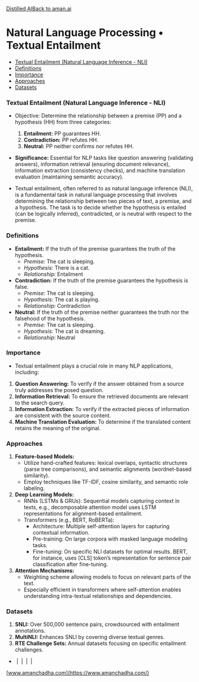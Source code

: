 [Distilled AI](https://aman.ai/primers/ai/)[Back to aman.ai](https://aman.ai/)

# Natural Language Processing • Textual Entailment

- [Textual Entailment (Natural Language Inference - NLI)](https://aman.ai/primers/ai/textual-entailment/#textual-entailment-natural-language-inference---nli)
- [Definitions](https://aman.ai/primers/ai/textual-entailment/#definitions)
- [Importance](https://aman.ai/primers/ai/textual-entailment/#importance)
- [Approaches](https://aman.ai/primers/ai/textual-entailment/#approaches)
- [Datasets](https://aman.ai/primers/ai/textual-entailment/#datasets)

### Textual Entailment (Natural Language Inference - NLI)

- Objective: Determine the relationship between a premise (PP) and a hypothesis (HH) from three categories:
    
    1. **Entailment:** PP guarantees HH.
    2. **Contradiction:** PP refutes HH.
    3. **Neutral:** PP neither confirms nor refutes HH.
- **Significance:** Essential for NLP tasks like question answering (validating answers), information retrieval (ensuring document relevance), information extraction (consistency checks), and machine translation evaluation (maintaining semantic accuracy).
    
- Textual entailment, often referred to as natural language inference (NLI), is a fundamental task in natural language processing that involves determining the relationship between two pieces of text, a premise, and a hypothesis. The task is to decide whether the hypothesis is entailed (can be logically inferred), contradicted, or is neutral with respect to the premise.
    

### Definitions

- **Entailment:** If the truth of the premise guarantees the truth of the hypothesis.
    - _Premise:_ The cat is sleeping.
    - _Hypothesis:_ There is a cat.
    - _Relationship:_ Entailment
- **Contradiction:** If the truth of the premise guarantees the hypothesis is false.
    - _Premise:_ The cat is sleeping.
    - _Hypothesis:_ The cat is playing.
    - _Relationship:_ Contradiction
- **Neutral:** If the truth of the premise neither guarantees the truth nor the falsehood of the hypothesis.
    - _Premise:_ The cat is sleeping.
    - _Hypothesis:_ The cat is dreaming.
    - _Relationship:_ Neutral

### Importance

- Textual entailment plays a crucial role in many NLP applications, including:

1. **Question Answering:** To verify if the answer obtained from a source truly addresses the posed question.
2. **Information Retrieval:** To ensure the retrieved documents are relevant to the search query.
3. **Information Extraction:** To verify if the extracted pieces of information are consistent with the source content.
4. **Machine Translation Evaluation:** To determine if the translated content retains the meaning of the original.

### Approaches

1. **Feature-based Models:**
    - Utilize hand-crafted features: lexical overlaps, syntactic structures (parse tree comparisons), and semantic alignments (wordnet-based similarity).
    - Employ techniques like TF-IDF, cosine similarity, and semantic role labeling.
2. **Deep Learning Models:**
    - RNNs (LSTMs & GRUs): Sequential models capturing context in texts, e.g., decomposable attention model uses LSTM representations for alignment-based entailment.
    - Transformers (e.g., BERT, RoBERTa):
        - Architecture: Multiple self-attention layers for capturing contextual information.
        - Pre-training: On large corpora with masked language modeling tasks.
        - Fine-tuning: On specific NLI datasets for optimal results. BERT, for instance, uses [CLS] token’s representation for sentence pair classification after fine-tuning.
3. **Attention Mechanisms:**
    - Weighting scheme allowing models to focus on relevant parts of the text.
    - Especially efficient in transformers where self-attention enables understanding intra-textual relationships and dependencies.

### Datasets

1. **SNLI:** Over 500,000 sentence pairs, crowdsourced with entailment annotations.
2. **MultiNLI:** Enhances SNLI by covering diverse textual genres.
3. **RTE Challenge Sets:** Annual datasets focusing on specific entailment challenges.

-  [](https://github.com/amanchadha)|  [](https://citations.amanchadha.com/)|  [](https://twitter.com/i_amanchadha)|  [](mailto:hi@aman.ai)| 

[www.amanchadha.com](https://www.amanchadha.com/)
